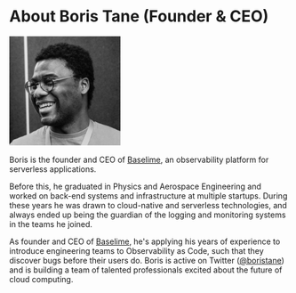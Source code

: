 # About Boris Tane (Founder & CEO)

<img src="https://github.com/baselime/company/blob/main/founder/boris_bw.jpg" width="200">


Boris is the founder and CEO of [Baselime](https://baselime.io), an observability platform for serverless applications.

Before this, he graduated in Physics and Aerospace Engineering and worked on back-end systems and infrastructure at multiple startups. During these years he was drawn to cloud-native and serverless technologies, and always ended up being the guardian of the logging and monitoring systems in the teams he joined.

As founder and CEO of [Baselime](https://baselime.io), he's applying his years of experience to introduce engineering teams to Observability as Code, such that they discover bugs before their users do. Boris is active on Twitter ([@boristane](https://twitter.com/boristane)) and is building a team of talented professionals excited about the future of cloud computing.
